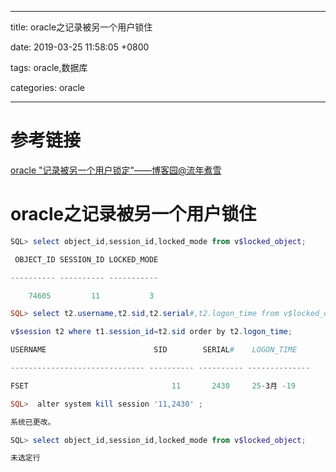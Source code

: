 
---

title: oracle之记录被另一个用户锁住

date: 2019-03-25 11:58:05 +0800

tags: oracle,数据库

categories: oracle

---


<a name="ea6f3b87"></a>
# 参考链接
[oracle "记录被另一个用户锁定"——博客园@流年煮雪](https://www.cnblogs.com/angusbao/p/7521430.html)

<!--more-->
<a name="ef2bb941"></a>
# oracle之记录被另一个用户锁住

```powershell
SQL> select object_id,session_id,locked_mode from v$locked_object;

 OBJECT_ID SESSION_ID LOCKED_MODE

---------- ---------- -----------

    74605         11           3

SQL> select t2.username,t2.sid,t2.serial#,t2.logon_time from v$locked_object t1,

v$session t2 where t1.session_id=t2.sid order by t2.logon_time;

USERNAME                        SID        SERIAL#    LOGON_TIME

------------------------------ ---------- ---------- --------------

FSET                                11       2430     25-3月 -19

SQL>  alter system kill session '11,2430' ;

系统已更改。

SQL> select object_id,session_id,locked_mode from v$locked_object;

未选定行
```


